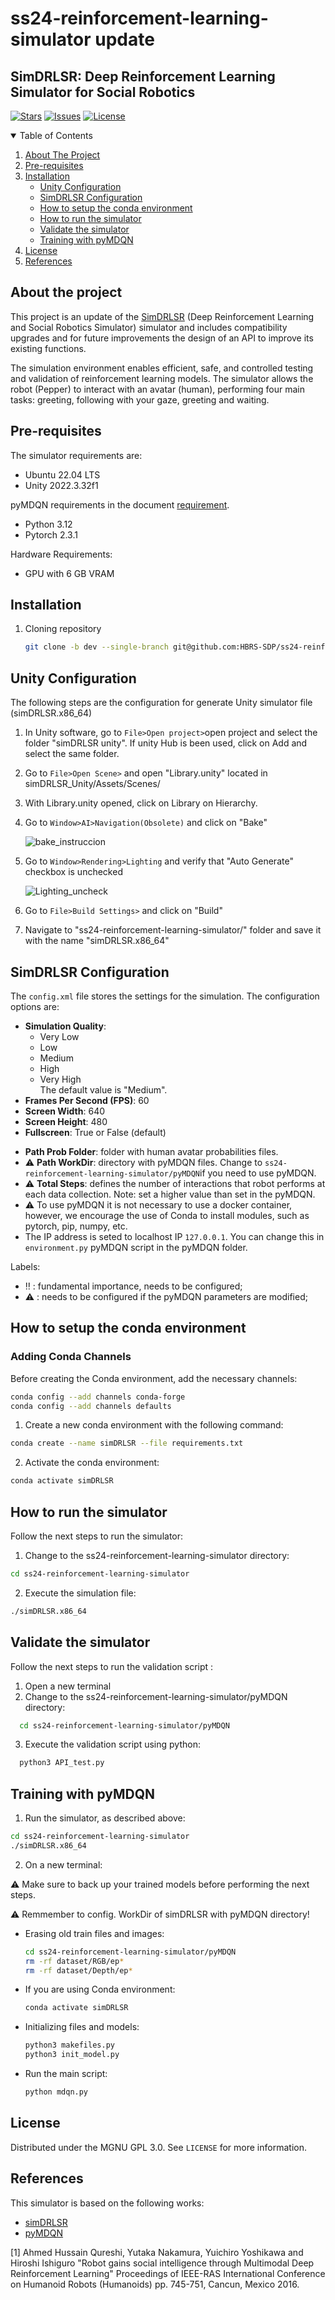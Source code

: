 # ss24-reinforcement-learning-simulator update
## SimDRLSR: Deep Reinforcement Learning Simulator for Social Robotics

[![Stars][stars-shield]][stars-url]
[![Issues][issues-shield]][issues-url]
[![License][license-shield]][license-url]

<!--Table of contents-->
<details open="open">
  <summary>Table of Contents</summary>
  <ol>
    <li>
      <a href="#about-the-project">About The Project</a>      
    </li>
    <li>
      <a href="#pre-requisites">Pre-requisites</a>
    </li>
    <li>
    <a href="#installation">Installation</a>
      <ul>
      <li><a href="unity-configuration">Unity Configuration</a></li>
      <li><a href="simdrlsr-configuration">SimDRLSR Configuration</a></li>
      <li><a href="how-to-setup-the-conda-environment">How to setup the conda environment</a></li>
      <li><a href="how-to-run-the-simulator">How to run the simulator</a></li>
      <li><a href="validate-the-simulator">Validate the simulator</a></li>
      <li><a href="training-with-pymdqn">Training with pyMDQN</a></li>
      </ul>
    <li><a href="#license">License</a></li>
    <li><a href="#references">References</a></li>
   </ol> 

## About the project
This project is an update of the [SimDRLSR](https://github.com/JPedroRBelo/simDRLSR) (Deep Reinforcement Learning and Social Robotics Simulator) simulator and includes compatibility upgrades and for future improvements the design of an API to improve its existing functions.

The simulation environment enables efficient, safe, and controlled testing and validation of reinforcement learning models. The simulator allows the robot (Pepper) to interact with an avatar (human), performing four main tasks: greeting, following with your gaze, greeting and waiting.

## Pre-requisites
The simulator requirements are:
- Ubuntu 22.04 LTS
- Unity 2022.3.32f1

pyMDQN requirements in the document [requirement](requirements.txt).

- Python 3.12
- Pytorch 2.3.1

Hardware Requirements:
- GPU with 6 GB VRAM

## Installation

1. Cloning repository 
    ```sh
   git clone -b dev --single-branch git@github.com:HBRS-SDP/ss24-reinforcement-learning-simulator.git
   ```

## Unity Configuration 

The following steps are the configuration for generate Unity simulator file (simDRLSR.x86_64)

1. In Unity software, go to `File>Open project>`open project and select the folder "simDRLSR unity". If unity Hub is been used, click on Add and select the same folder. 
2. Go to `File>Open Scene>` and open "Library.unity" located in simDRLSR_Unity/Assets/Scenes/
3. With Library.unity opened, click on Library on Hierarchy.
4. Go to `Window>AI>Navigation(Obsolete)` and click on "Bake"

    ![bake_instruccion](./images/Bake.png)

5. Go to `Window>Rendering>Lighting` and verify that "Auto Generate" checkbox is unchecked

    ![Lighting_uncheck](./images/Lighting.png)
7. Go to `File>Build Settings>` and click on "Build"
8. Navigate to "ss24-reinforcement-learning-simulator/" folder and save it with the name "simDRLSR.x86_64"

## SimDRLSR Configuration

The `config.xml` file stores the settings for the simulation. The configuration options are:
- **Simulation Quality**:
  - Very Low
  - Low
  - Medium
  - High
  - Very High  
  The default value is "Medium".
- **Frames Per Second (FPS)**: 60
- **Screen Width**: 640
- **Screen Height**: 480
- **Fullscreen**: True or False (default)
<!-- - ‼️ **IP Address**: stores the IP of pyMDQN module. Default is 127.0.0.1. If you are running the pyMDQN on a docker container, you need to set the container's IP.
- ⚠️ **Port**: port that the pyMDQN module uses for socket communication. Default is 12375. -->
- **Path Prob Folder**: folder with human avatar probabilities files.
- ⚠️ **Path WorkDir**: directory with pyMDQN files. Change to `ss24-reinforcement-learning-simulator/pyMDQN`if you need to use pyMDQN.
- ⚠️ **Total Steps**: defines the number of interactions that robot performs at each data collection. Note: set a higher value than set in the pyMDQN.
- ⚠️ To use pyMDQN it is not necessary to use a docker container, however, we encourage the use of Conda to install modules, such as pytorch, pip, numpy, etc.
- The IP address is seted to localhost IP `127.0.0.1`. You can change this in `environment.py` pyMDQN script in the pyMDQN folder.

Labels:
- ‼️ : fundamental importance, needs to be configured;
- ⚠️ : needs to be configured if the pyMDQN parameters are modified;



## How to setup the conda environment

### Adding Conda Channels

Before creating the Conda environment, add the necessary channels:

```sh
conda config --add channels conda-forge
conda config --add channels defaults
```

1. Create a new conda environment with the following command:
```sh
conda create --name simDRLSR --file requirements.txt
```

2. Activate the conda environment:
```sh
conda activate simDRLSR
```

## How to run the simulator
Follow the next steps  to run the simulator:
1. Change to the ss24-reinforcement-learning-simulator directory:
```sh
cd ss24-reinforcement-learning-simulator
```
2. Execute the simulation file:

```sh
./simDRLSR.x86_64
 ```



## Validate the simulator
Follow the next steps  to run the validation script :
1. Open a new terminal
2. Change to the ss24-reinforcement-learning-simulator/pyMDQN directory:
```sh
  cd ss24-reinforcement-learning-simulator/pyMDQN
  ```
3. Execute the validation script using python:
```sh
  python3 API_test.py
  ```



## Training with pyMDQN
 
 1. Run the simulator, as described above: 

  ```sh
  cd ss24-reinforcement-learning-simulator
  ./simDRLSR.x86_64
  ```
2. On a new terminal:
 
  ⚠️ Make sure to back up your trained models before performing the next steps.
  
  ⚠️ Remmember to config. WorkDir of simDRLSR with pyMDQN directory!
 
 - Erasing old train files and images: 
 
   ```sh
   cd ss24-reinforcement-learning-simulator/pyMDQN
   rm -rf dataset/RGB/ep*
   rm -rf dataset/Depth/ep*
   ``` 
 - If you are using Conda environment:
 
   ```sh
   conda activate simDRLSR
   ```
 - Initializing files and models:
 
     ```sh
     python3 makefiles.py
     python3 init_model.py
     ```
 
 - Run the main script:
     ```sh
     python mdqn.py
     ```

## License

Distributed under the MGNU GPL 3.0. See `LICENSE` for more information.
 
 
## References
This simulator is based on the following works:

- [simDRLSR](https://github.com/JPedroRBelo/simDRLSR)
- [pyMDQN](https://github.com/JPedroRBelo/pyMDQN/)

[1] Ahmed Hussain Qureshi, Yutaka Nakamura, Yuichiro Yoshikawa and Hiroshi Ishiguro "Robot gains social intelligence through Multimodal Deep Reinforcement Learning" Proceedings of IEEE-RAS International Conference on Humanoid Robots (Humanoids) pp. 745-751, Cancun, Mexico 2016.

<!-- MARKDOWN LINKS & IMAGES -->
<!-- https://www.markdownguide.org/basic-syntax/#reference-style-links -->
[stars-shield]: https://img.shields.io/github/stars/HBRS-SDP/ss24-reinforcement-learning-simulator.svg?style=for-the-badge
[stars-url]: https://github.com/HBRS-SDP/ss24-reinforcement-learning-simulator/stargazers
[issues-shield]: https://img.shields.io/github/issues/HBRS-SDP/ss24-reinforcement-learning-simulator.svg?style=for-the-badge
[issues-url]: https://github.com/HBRS-SDP/ss24-reinforcement-learning-simulator/issues
[license-shield]: https://img.shields.io/badge/license-GNU%20GPU%203.0-brightgreen?style=for-the-badge
[license-url]: https://github.com/HBRS-SDP/ss24-reinforcement-learning-simulator/blob/60b6762eeeed9ca5d0001aaf9a77c8b1cf242252/LICENSE
